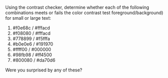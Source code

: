 Using the contrast checker, determine whether each of the following combinations meets or fails the color contrast test foreground/background) for small or large text:
1. #f0e68c / #fffacd
2. #f08080 / #fffacd
3. #778899 / #f5fffa
4. #b0e0e6 / #191970
5. #ffff00 / #000000
6. #98fb98 / #ff4500
7. #800080 / #da70d6

Were you surprised by any of these?
